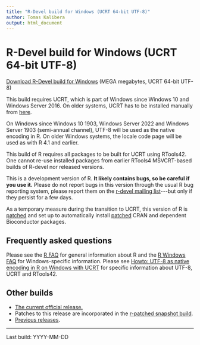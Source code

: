 ```yaml
---
title: "R-Devel build for Windows (UCRT 64-bit UTF-8)"
author: Tomas Kalibera
output: html_document
---
```


# R-Devel build for Windows (UCRT 64-bit UTF-8)

[Download R-Devel build for Windows](../R-devel-win-RDEV.exe) (MEGA megabytes, UCRT 64-bit UTF-8)

This build requires UCRT, which is part of Windows since Windows 10 and Windows Server
2016. On older systems, UCRT has to be installed manually from
[here](https://support.microsoft.com/en-us/topic/update-for-universal-c-runtime-in-windows-c0514201-7fe6-95a3-b0a5-287930f3560c).

On Windows since Windows 10 1903, Windows Server 2022 and Windows Server 1903
(semi-annual channel), UTF-8 will be used as the native encoding in R. On
older Windows systems, the locale code page will be used as with R 4.1 and
earlier.

This build of R requires all packages to be built for UCRT using RTools42. 
One cannot re-use installed packages from earlier RTools4 MSVCRT-based
builds of R-devel nor released versions.

This is a development version of R.  **It likely contains bugs, so be careful
if you use it.**  Please do not report bugs in this version through the usual R
bug reporting system, please report them on the [r-devel mailing list](https://stat.ethz.ch/mailman/listinfo/r-devel)---but
only if they persist for a few days.

As a temporary measure during the transition to UCRT, this version of R is
[patched](../R-devel-RDIFF.diff) and set up to automatically install
[patched](../patches) CRAN and dependent Bioconductor packages.

## Frequently asked questions

Please see the [R FAQ](https://cran.r-project.org/doc/FAQ/R-FAQ.html) for
general information about R and the
[R Windows FAQ](https://cran.r-project.org/bin/windows/base/rw-FAQ.html) for
Windows-specific information. Please see
[Howto: UTF-8 as native encoding in R on Windows with UCRT](https://svn.r-project.org/R-dev-web/trunk/WindowsBuilds/winutf8/ucrt3/howto.html)
for specific information about UTF-8, UCRT and RTools42.

## Other builds

* [The current official  release.](https://cran.r-project.org/bin/windows/base/index.html)
* Patches to this release are incorporated in the [r-patched snapshot build](https://cran.r-project.org/bin/windows/base/rpatched.html).
* [Previous releases](https://cran.r-project.org/bin/windows/base/old/).

---

Last build: YYYY-MM-DD

